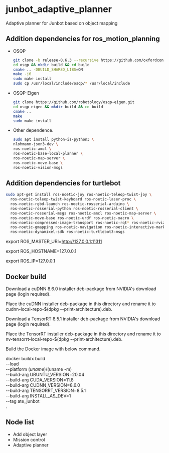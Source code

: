 # junbot_adaptive_planner
Adaptive planner for Junbot based on object mapping

## Addition dependencies for ros_motion_planning

- OSQP
    ```bash
    git clone -b release-0.6.3 --recursive https://github.com/oxfordcontrol/osqp
    cd osqp && mkdir build && cd build
    cmake .. -DBUILD_SHARED_LIBS=ON
    make -j6
    sudo make install
    sudo cp /usr/local/include/osqp/* /usr/local/include
    ```

- OSQP-Eigen

    ```bash
    git clone https://github.com/robotology/osqp-eigen.git
    cd osqp-eigen && mkdir build && cd build
    cmake ..
    make
    sudo make install
    ```

- Other dependence.
    ```bash
    sudo apt install python-is-python3 \
    nlohmann-json3-dev \
    ros-noetic-amcl \
    ros-noetic-base-local-planner \
    ros-noetic-map-server \
    ros-noetic-move-base \
    ros-noetic-vision-msgs 
    ```
## Addition dependencies for turtlebot

```bash
sudo apt-get install ros-noetic-joy ros-noetic-teleop-twist-joy \
  ros-noetic-teleop-twist-keyboard ros-noetic-laser-proc \
  ros-noetic-rgbd-launch ros-noetic-rosserial-arduino \
  ros-noetic-rosserial-python ros-noetic-rosserial-client \
  ros-noetic-rosserial-msgs ros-noetic-amcl ros-noetic-map-server \
  ros-noetic-move-base ros-noetic-urdf ros-noetic-xacro \
  ros-noetic-compressed-image-transport ros-noetic-rqt* ros-noetic-rviz \
  ros-noetic-gmapping ros-noetic-navigation ros-noetic-interactive-markers \
  ros-noetic-dynamixel-sdk ros-noetic-turtlebot3-msgs
```


export ROS_MASTER_URI=http://127.0.0.1:11311

export ROS_HOSTNAME=127.0.0.1

export ROS_IP=127.0.0.1

## Docker build

Download a cuDNN 8.6.0 installer deb-package from NVIDIA's download page (login required).

Place the cuDNN installer deb-package in this directory and rename it to cudnn-local-repo-$(dpkg --print-architecture).deb.

Download a TensorRT 8.5.1 installer deb-package from NVIDIA's download page (login required).

Place the TensorRT installer deb-package in this directory and rename it to nv-tensorrt-local-repo-$(dpkg --print-architecture).deb.

Build the Docker image with below command.

docker buildx build \
    --load \
    --platform $(uname)/$(uname -m) \
    --build-arg UBUNTU_VERSION=20.04 \
    --build-arg CUDA_VERSION=11.8 \
    --build-arg CUDNN_VERSION=8.6.0 \
    --build-arg TENSORRT_VERSION=8.5.1 \
    --build-arg INSTALL_AS_DEV=1 \
    --tag ate_junbot \
    .
    
## Node list

- Add object layer
- Mission control
- Adaptive planner



